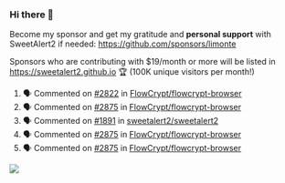 ### Hi there 👋

Become my sponsor and get my gratitude and **personal support** with SweetAlert2 if needed: https://github.com/sponsors/limonte

Sponsors who are contributing with $19/month or more will be listed in https://sweetalert2.github.io 🏆 (100K unique visitors per month!)

<!--START_SECTION:activity-->
1. 🗣 Commented on [#2822](https://github.com//FlowCrypt/flowcrypt-browser/issues/2822) in [FlowCrypt/flowcrypt-browser](https://github.com//FlowCrypt/flowcrypt-browser)
2. 🗣 Commented on [#2875](https://github.com//FlowCrypt/flowcrypt-browser/issues/2875) in [FlowCrypt/flowcrypt-browser](https://github.com//FlowCrypt/flowcrypt-browser)
3. 🗣 Commented on [#1891](https://github.com//sweetalert2/sweetalert2/issues/1891) in [sweetalert2/sweetalert2](https://github.com//sweetalert2/sweetalert2)
4. 🗣 Commented on [#2875](https://github.com//FlowCrypt/flowcrypt-browser/issues/2875) in [FlowCrypt/flowcrypt-browser](https://github.com//FlowCrypt/flowcrypt-browser)
5. 🗣 Commented on [#2875](https://github.com//FlowCrypt/flowcrypt-browser/issues/2875) in [FlowCrypt/flowcrypt-browser](https://github.com//FlowCrypt/flowcrypt-browser)
<!--END_SECTION:activity-->

![](https://github-readme-stats.vercel.app/api?username=limonte&theme=vue&show_icons=true)
